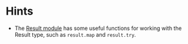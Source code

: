 # Hints

- The [Result module][result-module] has some useful functions for working with the Result type, such as `result.map` and `result.try`.

[result-module]: https://hexdocs.pm/gleam_stdlib/gleam/result.html
